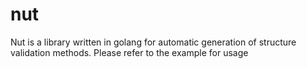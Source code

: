 # nut

Nut is a library written in golang for automatic generation of structure validation methods. Please refer to the example for usage

